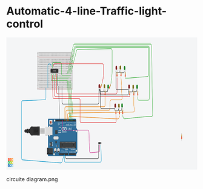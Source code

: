 # Automatic-4-line-Traffic-light-control

<p align = "center">
<img src="https://raw.githubusercontent.com/adithyahk46/Automatic-4-line-Traffic-light-control/main/circuite%20diagram.png" width="600" height="350">
</p>
circuite diagram.png

